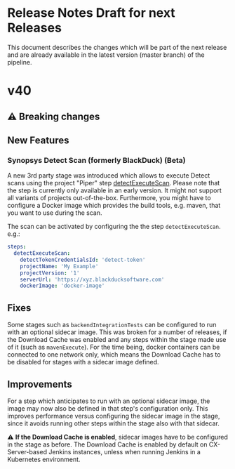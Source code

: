 # Release Notes Draft for next Releases

This document describes the changes which will be part of the next release and are already available in the latest version (master branch) of the pipeline.

# v40

## :warning: Breaking changes

## New Features

### Synopsys Detect Scan (formerly BlackDuck) (Beta)

A new 3rd party stage was introduced which allows to execute Detect scans using the project "Piper" step [detectExecuteScan](https://sap.github.io/jenkins-library/steps/detectExecuteScan/).
Please note that the step is currently only available in an early version.
It might not support all variants of projects out-of-the-box.
Furthermore, you might have to configure a Docker image which provides the build tools, e.g. maven, that you want to use during the scan.

The scan can be activated by configuring the the step `detectExecuteScan`. e.g.:
```yaml
steps:
  detectExecuteScan:
    detectTokenCredentialsId: 'detect-token'
    projectName: 'My Example'
    projectVersion: '1'
    serverUrl: 'https://xyz.blackducksoftware.com'
    dockerImage: 'docker-image'
```


## Fixes

Some stages such as `backendIntegrationTests` can be configured to run with an optional sidecar image.
This was broken for a number of releases, if the Download Cache was enabled and any steps within the stage made use of it (such as `mavenExecute`).
For the time being, docker containers can be connected to one network only, which means the Download Cache has to be disabled for stages with a sidecar image defined.

## Improvements

For a step which anticipates to run with an optional sidecar image, the image may now also be defined in that step's configuration only.
This improves performance versus configuring the sidecar image in the stage, since it avoids running other steps within the stage also with that sidecar.

:warning: **If the Download Cache is enabled**, sidecar images have to be configured in the stage as before. 
The Download Cache is enabled by default on CX-Server-based Jenkins instances, unless when running Jenkins in a Kubernetes environment.   
